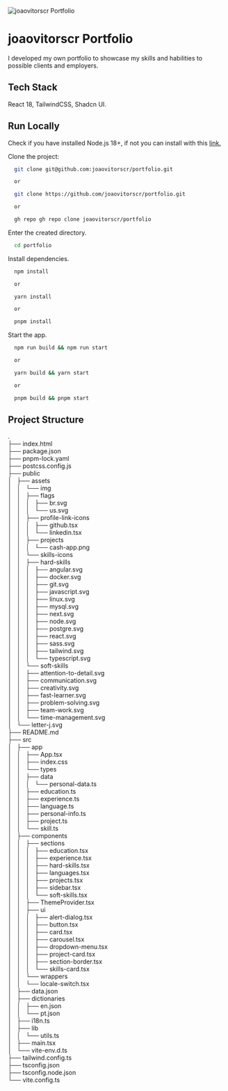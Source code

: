 ![joaovitorscr Portfolio](https://github.com/joaovitorscr/portfolio/blob/main/public/assets/portfolio-store.png)

# joaovitorscr Portfolio

I developed my own portfolio to showcase my skills and habilities to possible clients and employers.



## Tech Stack

React 18, TailwindCSS, Shadcn UI.

## Run Locally

Check if you have installed Node.js 18+, if not you can install with this [link.](https://nodejs.org/pt/download/package-manager)

Clone the project:

```bash
  git clone git@github.com:joaovitorscr/portfolio.git

  or

  git clone https://github.com/joaovitorscr/portfolio.git

  or

  gh repo gh repo clone joaovitorscr/portfolio
```

Enter the created directory.

```bash
  cd portfolio
```

Install dependencies.

```bash
  npm install

  or

  yarn install

  or

  pnpm install
```

Start the app.

```bash
  npm run build && npm run start

  or

  yarn build && yarn start

  or

  pnpm build && pnpm start
```


## Project Structure

.  
├── index.html  
├── package.json  
├── pnpm-lock.yaml  
├── postcss.config.js  
├── public  
│   ├── assets  
│   │   └── img  
│   │       ├── flags  
│   │       │   ├── br.svg  
│   │       │   └── us.svg  
│   │       ├── profile-link-icons  
│   │       │   ├── github.tsx  
│   │       │   └── linkedin.tsx  
│   │       ├── projects  
│   │       │   └── cash-app.png  
│   │       └── skills-icons  
│   │           ├── hard-skills  
│   │           │   ├── angular.svg  
│   │           │   ├── docker.svg  
│   │           │   ├── git.svg  
│   │           │   ├── javascript.svg  
│   │           │   ├── linux.svg  
│   │           │   ├── mysql.svg  
│   │           │   ├── next.svg  
│   │           │   ├── node.svg  
│   │           │   ├── postgre.svg  
│   │           │   ├── react.svg  
│   │           │   ├── sass.svg  
│   │           │   ├── tailwind.svg  
│   │           │   └── typescript.svg  
│   │           └── soft-skills  
│   │               ├── attention-to-detail.svg  
│   │               ├── communication.svg  
│   │               ├── creativity.svg  
│   │               ├── fast-learner.svg  
│   │               ├── problem-solving.svg  
│   │               ├── team-work.svg  
│   │               └── time-management.svg  
│   └── letter-j.svg  
├── README.md  
├── src  
│   ├── app  
│   │   ├── App.tsx  
│   │   ├── index.css  
│   │   └── types  
│   │       ├── data  
│   │       │   └── personal-data.ts  
│   │       ├── education.ts  
│   │       ├── experience.ts  
│   │       ├── language.ts  
│   │       ├── personal-info.ts  
│   │       ├── project.ts  
│   │       └── skill.ts  
│   ├── components  
│   │   ├── sections  
│   │   │   ├── education.tsx  
│   │   │   ├── experience.tsx  
│   │   │   ├── hard-skills.tsx  
│   │   │   ├── languages.tsx  
│   │   │   ├── projects.tsx  
│   │   │   ├── sidebar.tsx  
│   │   │   └── soft-skills.tsx  
│   │   ├── ThemeProvider.tsx  
│   │   ├── ui  
│   │   │   ├── alert-dialog.tsx  
│   │   │   ├── button.tsx  
│   │   │   ├── card.tsx  
│   │   │   ├── carousel.tsx  
│   │   │   ├── dropdown-menu.tsx  
│   │   │   ├── project-card.tsx  
│   │   │   ├── section-border.tsx  
│   │   │   └── skills-card.tsx  
│   │   └── wrappers  
│   │       └── locale-switch.tsx  
│   ├── data.json  
│   ├── dictionaries  
│   │   ├── en.json  
│   │   └── pt.json  
│   ├── i18n.ts  
│   ├── lib  
│   │   └── utils.ts  
│   ├── main.tsx  
│   └── vite-env.d.ts  
├── tailwind.config.ts  
├── tsconfig.json  
├── tsconfig.node.json  
└── vite.config.ts  
